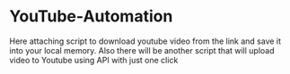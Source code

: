 # YouTube-Automation
Here attaching script to download youtube video from the link and save it into your local memory.
Also there will be another script that will upload video to Youtube using API with just one click
